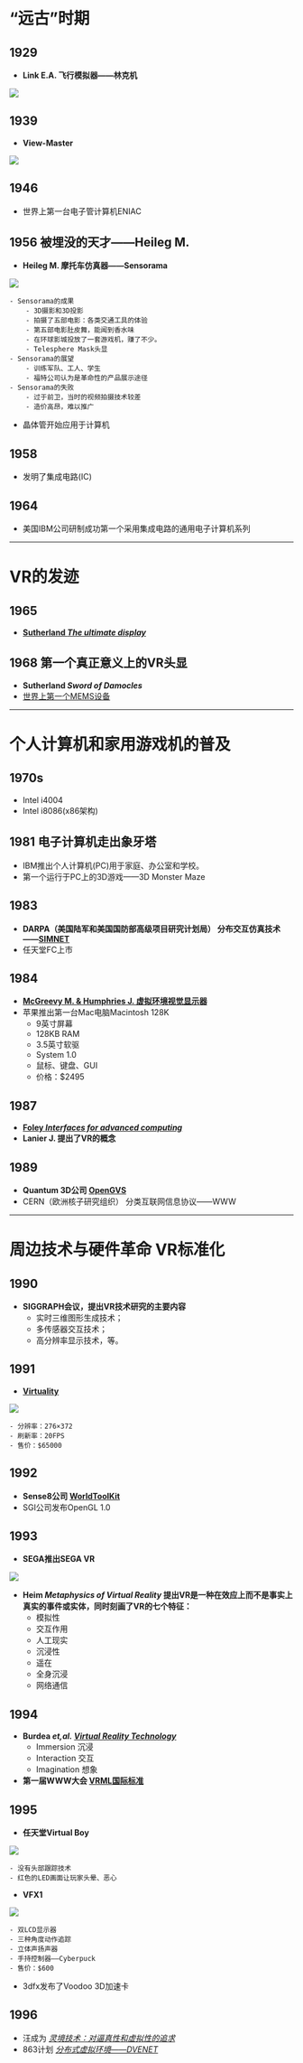 # “远古”时期
## 1929 
- **Link E.A. 飞行模拟器——林克机**

 ![](./Resource/林克机.jpg)

## 1939
- **View-Master**

 ![](./Resource/View-Mater/View-Master.jpg)

## 1946 
- 世界上第一台电子管计算机ENIAC

## 1956 被埋没的天才——Heileg M.
- **Heileg M. 摩托车仿真器——Sensorama** 

 ![](./Resource/Sensorama/Sensorama.jpg)

    - Sensorama的成果
        - 3D摄影和3D投影
        - 拍摄了五部电影：各类交通工具的体验
        - 第五部电影肚皮舞，能闻到香水味
        - 在环球影城投放了一套游戏机，赚了不少。
        - Telesphere Mask头显
    - Sensorama的展望
        - 训练军队、工人、学生
        - 福特公司认为是革命性的产品展示途径
    - Sensorama的失败
        - 过于前卫，当时的视频拍摄技术较差
        - 造价高昂，难以推广
- 晶体管开始应用于计算机

## 1958
- 发明了集成电路(IC)

## 1964
- 美国IBM公司研制成功第一个采用集成电路的通用电子计算机系列

----

# VR的发迹
## 1965
- [**Sutherland  *The ultimate display***](./Papers/The%20ultimate%20display.pdf)

## 1968 第一个真正意义上的VR头显
- **Sutherland *Sword  of  Damocles***
- [世界上第一个MEMS设备](https://patents.google.com/patent/US3413573A/)

----

# 个人计算机和家用游戏机的普及
## 1970s
- Intel i4004
- Intel i8086(x86架构)

## 1981 电子计算机走出象牙塔
- IBM推出个人计算机(PC)用于家庭、办公室和学校。
- 第一个运行于PC上的3D游戏——3D Monster Maze

## 1983
- **DARPA（美国陆军和美国国防部高级项目研究计划局） 分布交互仿真技术——[SIMNET](https://en.wikipedia.org/wiki/SIMNET)**
- 任天堂FC上市

## 1984
- [**McGreevy M. & Humphries J. 虚拟环境视觉显示器**](./Papers/The%20virtual%20environment%20display.pdf)
- 苹果推出第一台Mac电脑Macintosh 128K
    - 9英寸屏幕
    - 128KB RAM
    - 3.5英寸软驱
    - System 1.0
    - 鼠标、键盘、GUI
    - 价格：$2495 

## 1987
- [**Foley *Interfaces for advanced computing***](./Papers/Interfaces%20for%20advanced%20computing.pdf)
- **Lanier J. 提出了VR的概念**

## 1989
- **Quantum 3D公司 [OpenGVS](http://www.sai.msu.su/sal/E/3/OPENGVS.html)**
- CERN（欧洲核子研究组织） 分类互联网信息协议——WWW

---

# 周边技术与硬件革命 VR标准化
## 1990
- **SIGGRAPH会议，提出VR技术研究的主要内容**
    - 实时三维图形生成技术；
    - 多传感器交互技术；
    - 高分辨率显示技术，等。

## 1991
- **[Virtuality](https://en.wikipedia.org/wiki/Virtuality_(gaming))**

 ![](./Resource/Virtuality.jpg)

    - 分辨率：276×372
    - 刷新率：20FPS
    - 售价：$65000

## 1992
- **Sense8公司 [WorldToolKit](http://www8.cs.umu.se/kurser/TDBD12/HT00/lab/wtk/)**
- SGI公司发布OpenGL 1.0

## 1993
- **SEGA推出SEGA VR**

 ![](./Resource/Sega%20VR/Sega%20VR.jpg)

- **Heim *Metaphysics of Virtual Reality* 提出VR是一种在效应上而不是事实上真实的事件或实体，同时刻画了VR的七个特征：**
    - 模拟性
    - 交互作用
    - 人工现实
    - 沉浸性
    - 遥在
    - 全身沉浸
    - 网络通信

## 1994
- **Burdea *et,al.* [*Virtual Reality Technology*](./Papers/Book%20review%20of%20Virtual%20Reality%20Technology.pdf)**
    - Immersion 沉浸
    - Interaction 交互
    - Imagination 想象
- **第一届WWW大会 [VRML国际标准](https://www.w3.org/MarkUp/VRML/)**

## 1995
- **任天堂Virtual Boy**

 ![](./Resource/Nintendo%20Virtual%20Boy/Virtual%20Boy.jpg)

    - 没有头部跟踪技术
    - 红色的LED画面让玩家头晕、恶心
- **VFX1**

 ![](./Resource/VFX1.jpg)
 
    - 双LCD显示器
    - 三种角度动作追踪
    - 立体声扬声器
    - 手持控制器——Cyberpuck
    - 售价：$600
- 3dfx发布了Voodoo 3D加速卡

## 1996 
- 汪成为 [*灵境技术：对逼真性和虚拟性的追求*](./Papers/灵境技术_对逼真性和虚拟性的追求_汪成为.pdf)
- 863计划 [*分布式虚拟环境——DVENET*](./Papers/虚拟现实综述_赵沁平.pdf)
